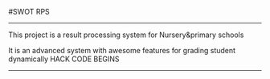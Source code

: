 #SWOT RPS
_____________________________________________________________________________________


This project is a result processing system for 
Nursery&primary schools

It is an advanced system with awesome features for grading student dynamically
HACK CODE BEGINS



_____________________________________________________________________________________
